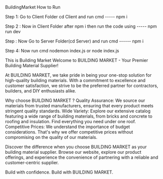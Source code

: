 BuildingMarket
How to Run

Step 1: Go to Client Folder cd Client and run cmd ----- npm i

Step 2 : Now in Client Folder after npm i then run the code using ----- npm run dev

Step : Now Go to Server Folder(cd Server) and run cmd ------ npm i

Step 4: Now run cmd nodemon index.js or node index.js

This is Building Market Welcome to BUILDING MARKET - Your Premier Building Material Supplier!

At BUILDING MARKET, we take pride in being your one-stop solution for high-quality building materials. With a commitment to excellence and customer satisfaction, we strive to be the preferred partner for contractors, builders, and DIY enthusiasts alike.

Why choose BUILDING MARKET ? Quality Assurance: We source our materials from trusted manufacturers, ensuring that every product meets stringent quality standards. Wide Variety: Explore our extensive catalog featuring a wide range of building materials, from bricks and concrete to roofing and insulation. Find everything you need under one roof. Competitive Prices: We understand the importance of budget considerations. That's why we offer competitive prices without compromising on the quality of our materials.

Discover the difference when you choose BUILDING MARKET as your building material supplier. Browse our website, explore our product offerings, and experience the convenience of partnering with a reliable and customer-centric supplier.

Build with confidence. Build with BUILDING MARKET.

